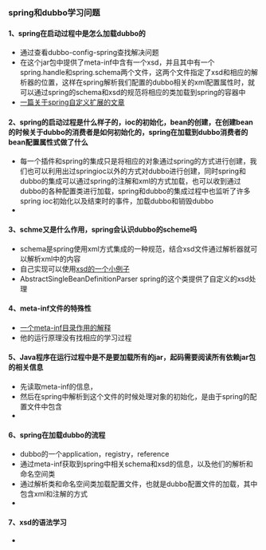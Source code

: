 ### spring和dubbo学习问题

#### 1、spring在启动过程中是怎么加载dubbo的
 - 通过查看dubbo-config-spring查找解决问题
 - 在这个jar包中提供了meta-inf中含有一个xsd，并且其中有一个spring.handle和spring.schema两个文件，这两个文件指定了xsd和相应的解析器的位置，这样在spring解析我们配置的dubbo相关的xml配置属性时，就可以通过spring的schema和xsd的规范将相应的类加载到spring的容器中
 - [一篇关于spring自定义扩展的文章](https://blog.csdn.net/zzg1229059735/article/details/82669955)
#### 2、spring的启动过程是什么样子的，ioc的初始化，bean的创建，在创建bean的时候关于dubbo的消费者是如何初始化的，spring在加载到dubbo消费者的bean配置属性式做了什么
 - 每一个插件和spring的集成只是将相应的对象通过spring的方式进行创建，我们也可以利用出过springioc以外的方式对dubbo进行创建，同时spring和dubbo的集成可以通过spring的注解和xml的方式加载，也可以收到通过dubbo的各种配置类进行加载，spring和dubbo的集成过程中也监听了许多spring ioc初始化以及结束时的事件，加载dubbo和销毁dubbo
 -
#### 3、schme又是什么作用，spring会认识dubbo的scheme吗
 - schema是spring使用xml方式集成的一种规范，结合xsd文件通过解析器就可以解析xml中的内容
 - 自己实现可以使用[xsd的一个小例子](https://www.cnblogs.com/eric-lin/p/4968985.html)
 - AbstractSingleBeanDefinitionParser spring的这个类提供了自定义的xsd处理
#### 4、meta-inf文件的特殊性
 - [一个meta-inf目录作用的解释](http://blog.sina.com.cn/s/blog_9075354e0101kc37.html)
 - 他的运行原理没有找相应的学习过程
#### 5、Java程序在运行过程中是不是要加载所有的jar，起码需要阅读所有依赖jar包的相关信息
 - 先读取meta-inf的信息，
 - 然后在spring中解析到这个文件的时候处理对象的初始化，是由于spring的配置文件中包含
 -
#### 6、spring在加载dubbo的流程
 - dubbo的一个application，registry，reference
 - 通过meta-inf获取到spring中相关schema和xsd的信息，以及他们的解析和命名空间类
 - 通过解析类和命名空间类加载配置文件，也就是dubbo配置文件的加载，其中包含xml和注解的方式
 - 

#### 7、xsd的语法学习
 -
